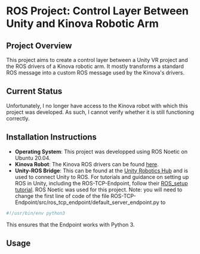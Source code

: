 # ROS Project: Control Layer Between Unity and Kinova Robotic Arm

## Project Overview

This project aims to create a control layer between a Unity VR project and the ROS drivers of a Kinova robotic arm. It mostly transforms a standard ROS message into a custom ROS message used by the Kinova's drivers. 

## Current Status

Unfortunately, I no longer have access to the Kinova robot with which this project was developed. As such, I cannot verify whether it is still functioning correctly.

## Installation Instructions

- **Operating System**: This project was developped using ROS Noetic on Ubuntu 20.04.
- **Kinova Robot**: The Kinova ROS drivers can be found [here](https://github.com/Kinovarobotics/ros_kortex).
- **Unity-ROS Bridge**: This can be found at the [Unity Robotics Hub](https://github.com/Unity-Technologies/Unity-Robotics-Hub) and is used to connect Unity to ROS. For tutorials and guidance on setting up ROS in Unity, including the ROS-TCP-Endpoint, follow their [ROS_setup tutorial](https://github.com/Unity-Technologies/Unity-Robotics-Hub/blob/main/tutorials/pick_and_place/0_ros_setup.md). ROS Noetic was used for this project. Note: you will need to change the first line of code of the file ROS-TCP-Endpoint/src/ros_tcp_endpoint/default_server_endpoint.py to
```bash
#!/usr/bin/env python3
```
This ensures that the Endpoint works with Python 3.

## Usage

